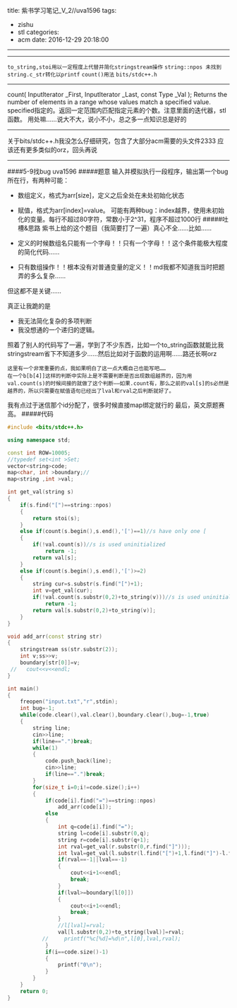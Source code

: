 title: 紫书学习笔记_V_2//uva1596
tags:
  - zishu
  - stl
categories:
  - acm
date: 2016-12-29 20:18:00
---

----

  `to_string,stoi用以一定程度上代替并简化stringstream操作`
  `string::npos 未找到`
  `string.c_str转化以printf`
  `count()用法`
  `bits/stdc++.h`
<!--more-->

---

count(
Inputlterator \_First,
Inputlterator \_Last,
const Type \_Val
);
Returns the number of elements in a range whose values match a specified value.
specified指定的。返回一定范围内匹配指定元素的个数。注意里面的迭代器，stl函数。
用处嘛……说大不大，说小不小，总之多一点知识总是好的

---

关于bits/stdc++.h我没怎么仔细研究，包含了大部分acm需要的头文件2333
应该还有更多类似的orz，回头再说

---

####5-9找bug uva1596
#####题意
输入并模拟执行一段程序，输出第一个bug所在行，有两种可能：
+ 数组定义，格式为arr[size]，定义之后全处在未处初始化状态
+ 赋值，格式为arr[index]=value。
  可能有两种bug：index越界，使用未初始化的变量。每行不超过80字符，常数小于2^31，程序不超过1000行
#####吐槽&思路
紫书上给的这个题目（我简要打了一遍）真心不全……比如……
+ 定义的时候数组名只能有一个字母！！只有一个字母！！这个条件能极大程度的简化代码……

+ 只有数组操作！！根本没有对普通变量的定义！！md我都不知道我当时把题弄的多么复杂……

但这都不是关键……

真正让我跪的是

+ 我无法简化复杂的多项判断
+ 我没想通的一个递归的逻辑。

照着了别人的代码写了一遍，学到了不少东西，比如一个to_string函数就能比我stringstream省下不知道多少……然后比如对于函数的运用啊……路还长啊orz

    这里有一个非常重要的点，我如果明白了这一点大概自己也能写吧……
    在一个b[b[4]]这样的判断中实际上是不需要判断是否出现数组越界的，因为用val.count(s)的时候间接的就做了这个判断——如果.count有，那么之前的val[s]的s必然是越界的，所以只需要在赋值语句已经出了lval和rval之后判断就好了。

我有点过于迷信那个id分配了，很多时候直接map绑定就行的
最后，英文原题赛高。
#####代码

```c++
#include <bits/stdc++.h>

using namespace std;

const int ROW=10005;
//typedef set<int >Set;
vector<string>code;
map<char, int >boundary;//
map<string ,int >val;

int get_val(string s)
{
    if(s.find("[")==string::npos)
    {
        return stoi(s);
    }
    else if(count(s.begin(),s.end(),'[')==1)//s have only one [
    {
        if(!val.count(s))//s is used uninitialized
            return -1;
        return val[s];
    }
    else if(count(s.begin(),s.end(),'[')>=2)
    {
        string cur=s.substr(s.find("[")+1);
        int v=get_val(cur);
        if(!val.count(s.substr(0,2)+to_string(v)))//s is used uninitialized
            return -1;
        return val[s.substr(0,2)+to_string(v)];
    }
}

void add_arr(const string str)
{
    stringstream ss(str.substr(2));
    int v;ss>>v;
    boundary[str[0]]=v;
 //   cout<<v<<endl;
}

int main()
{
    freopen("input.txt","r",stdin);
    int bug=-1;
    while(code.clear(),val.clear(),boundary.clear(),bug=-1,true)
    {
        string line;
        cin>>line;
        if(line==".")break;
        while(1)
        {
            code.push_back(line);
            cin>>line;
            if(line==".")break;
        }
        for(size_t i=0;i!=code.size();i++)
        {
            if(code[i].find("=")==string::npos)
                add_arr(code[i]);
            else
            {
                int q=code[i].find("=");
                string l=code[i].substr(0,q);
                string r=code[i].substr(q+1);
                int rval=get_val(r.substr(0,r.find("]")));
                int lval=get_val(l.substr(l.find("[")+1,l.find("]")-l.find("[")-1));
                if(rval==-1||lval==-1)
                {
                    cout<<i+1<<endl;
                    break;
                }
                if(lval>=boundary[l[0]])
                {
                    cout<<i+1<<endl;
                    break;
                }
                //l[lval]=rval;
                val[l.substr(0,2)+to_string(lval)]=rval;
           //     printf("%c[%d]=%d\n",l[0],lval,rval);
            }
            if(i==code.size()-1)
            {
                printf("0\n");
            }
        }
    }
    return 0;
}
```